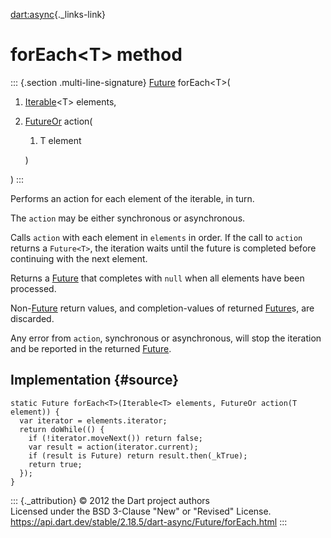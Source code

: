 [dart:async](../../dart-async/dart-async-library){._links-link}

forEach\<T\> method
===================

::: {.section .multi-line-signature}
[Future](../future-class) forEach\<T\>(

1.  [Iterable](../../dart-core/iterable-class)\<T\> elements,
2.  [FutureOr](../futureor-class) action(
    1.  T element

    )

)
:::

Performs an action for each element of the iterable, in turn.

The `action` may be either synchronous or asynchronous.

Calls `action` with each element in `elements` in order. If the call to
`action` returns a `Future<T>`, the iteration waits until the future is
completed before continuing with the next element.

Returns a [Future](../future-class) that completes with `null` when all
elements have been processed.

Non-[Future](../future-class) return values, and completion-values of
returned [Future](../future-class)s, are discarded.

Any error from `action`, synchronous or asynchronous, will stop the
iteration and be reported in the returned [Future](../future-class).

Implementation {#source}
--------------

``` {.language-dart data-language="dart"}
static Future forEach<T>(Iterable<T> elements, FutureOr action(T element)) {
  var iterator = elements.iterator;
  return doWhile(() {
    if (!iterator.moveNext()) return false;
    var result = action(iterator.current);
    if (result is Future) return result.then(_kTrue);
    return true;
  });
}
```

::: {._attribution}
© 2012 the Dart project authors\
Licensed under the BSD 3-Clause \"New\" or \"Revised\" License.\
<https://api.dart.dev/stable/2.18.5/dart-async/Future/forEach.html>
:::
